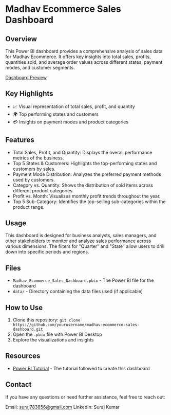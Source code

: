 # Madhav Ecommerce Sales Dashboard

## Overview
This Power BI dashboard provides a comprehensive analysis of sales data for Madhav Ecommerce. It offers key insights into total sales, profits, quantities sold, and average order values across different states, payment modes, and customer segments.

[Dashboard Preview](https://github.com/Sooraj1411/Power-Bi-Madhav-Ecommerce-Dashboard/blob/main/Screenshot%202024-08-09%20155257.png)

## Key Highlights
- 📈 Visual representation of total sales, profit, and quantity
- 🌍 Top performing states and customers
- 💳 Insights on payment modes and product categories

## Features
- Total Sales, Profit, and Quantity: Displays the overall performance metrics of the business.
- Top 5 States & Customers: Highlights the top-performing states and customers by sales.
- Payment Mode Distribution: Analyzes the preferred payment methods used by customers.
- Category vs. Quantity: Shows the distribution of sold items across different product categories.
- Profit vs. Month: Visualizes monthly profit trends throughout the year.
- Top 5 Sub-Category: Identifies the top-selling sub-categories within the product range.

## Usage
This dashboard is designed for business analysts, sales managers, and other stakeholders to monitor and analyze sales performance across various dimensions. The filters for "Quarter" and "State" allow users to drill down into specific periods and regions.

## Files
- `Madhav_Ecommerce_Sales_Dashboard.pbix` - The Power BI file for the dashboard
- `data/` - Directory containing the data files used (if applicable)

## How to Use
1. Clone this repository: `git clone https://github.com/yourusername/madhav-ecommerce-sales-dashboard.git`
2. Open the `.pbix` file with Power BI Desktop
3. Explore the visualizations and insights

## Resources
- [Power BI Tutorial](https://www.youtube.com/watch?v=6cV3OwFrOkk) - The tutorial followed to create this dashboard

## Contact
If you have any questions or need further assistance, feel free to reach out:

Email: suraj783856@gmail.com
LinkedIn: Suraj Kumar
